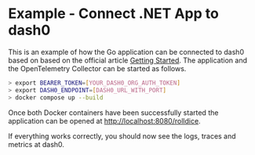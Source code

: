 # Example - Connect .NET App to dash0

This is an example of how the Go application can be connected to dash0 based on based on the official article [Getting Started](https://opentelemetry.io/docs/languages/go/getting-started/).
The application and the OpenTelemetry Collector can be started as follows.

```sh
> export BEARER_TOKEN=[YOUR_DASH0_ORG_AUTH_TOKEN]
> export DASH0_ENDPOINT=[DASH0_URL_WITH_PORT]
> docker compose up --build
```

Once both Docker containers have been successfully started
the application can be opened at <http://localhost:8080/rolldice>.

If everything works correctly, you should now see the logs, traces and metrics at dash0.
